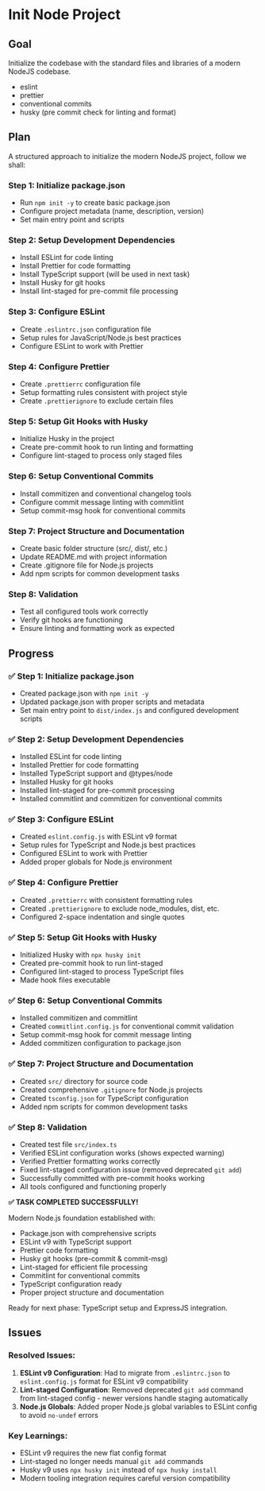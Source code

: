 # Init Node Project

## Goal

Initialize the codebase with the standard files and libraries of a modern NodeJS codebase.

- eslint
- prettier
- conventional commits
- husky (pre commit check for linting and format)

## Plan

A structured approach to initialize the modern NodeJS project, follow we shall:

### Step 1: Initialize package.json
- Run `npm init -y` to create basic package.json
- Configure project metadata (name, description, version)
- Set main entry point and scripts

### Step 2: Setup Development Dependencies
- Install ESLint for code linting
- Install Prettier for code formatting  
- Install TypeScript support (will be used in next task)
- Install Husky for git hooks
- Install lint-staged for pre-commit file processing

### Step 3: Configure ESLint
- Create `.eslintrc.json` configuration file
- Setup rules for JavaScript/Node.js best practices
- Configure ESLint to work with Prettier

### Step 4: Configure Prettier
- Create `.prettierrc` configuration file
- Setup formatting rules consistent with project style
- Create `.prettierignore` to exclude certain files

### Step 5: Setup Git Hooks with Husky
- Initialize Husky in the project
- Create pre-commit hook to run linting and formatting
- Configure lint-staged to process only staged files

### Step 6: Setup Conventional Commits
- Install commitizen and conventional changelog tools
- Configure commit message linting with commitlint
- Setup commit-msg hook for conventional commits

### Step 7: Project Structure and Documentation
- Create basic folder structure (src/, dist/, etc.)
- Update README.md with project information
- Create .gitignore file for Node.js projects
- Add npm scripts for common development tasks

### Step 8: Validation
- Test all configured tools work correctly
- Verify git hooks are functioning
- Ensure linting and formatting work as expected

## Progress

### ✅ Step 1: Initialize package.json
- Created package.json with `npm init -y`
- Updated package.json with proper scripts and metadata
- Set main entry point to `dist/index.js` and configured development scripts

### ✅ Step 2: Setup Development Dependencies
- Installed ESLint for code linting
- Installed Prettier for code formatting
- Installed TypeScript support and @types/node
- Installed Husky for git hooks
- Installed lint-staged for pre-commit processing
- Installed commitlint and commitizen for conventional commits

### ✅ Step 3: Configure ESLint
- Created `eslint.config.js` with ESLint v9 format
- Setup rules for TypeScript and Node.js best practices
- Configured ESLint to work with Prettier
- Added proper globals for Node.js environment

### ✅ Step 4: Configure Prettier
- Created `.prettierrc` with consistent formatting rules
- Created `.prettierignore` to exclude node_modules, dist, etc.
- Configured 2-space indentation and single quotes

### ✅ Step 5: Setup Git Hooks with Husky
- Initialized Husky with `npx husky init`
- Created pre-commit hook to run lint-staged
- Configured lint-staged to process TypeScript files
- Made hook files executable

### ✅ Step 6: Setup Conventional Commits
- Installed commitizen and commitlint
- Created `commitlint.config.js` for conventional commit validation
- Setup commit-msg hook for commit message linting
- Added commitizen configuration to package.json

### ✅ Step 7: Project Structure and Documentation
- Created `src/` directory for source code
- Created comprehensive `.gitignore` for Node.js projects
- Created `tsconfig.json` for TypeScript configuration
- Added npm scripts for common development tasks

### ✅ Step 8: Validation
- Created test file `src/index.ts`
- Verified ESLint configuration works (shows expected warning)
- Verified Prettier formatting works correctly
- Fixed lint-staged configuration issue (removed deprecated `git add`)
- Successfully committed with pre-commit hooks working
- All tools configured and functioning properly

**✅ TASK COMPLETED SUCCESSFULLY!** 

Modern Node.js foundation established with:
- Package.json with comprehensive scripts
- ESLint v9 with TypeScript support  
- Prettier code formatting
- Husky git hooks (pre-commit & commit-msg)
- Lint-staged for efficient file processing
- Commitlint for conventional commits
- TypeScript configuration ready
- Proper project structure and documentation

Ready for next phase: TypeScript setup and ExpressJS integration.

## Issues

### Resolved Issues:
1. **ESLint v9 Configuration**: Had to migrate from `.eslintrc.json` to `eslint.config.js` format for ESLint v9 compatibility
2. **Lint-staged Configuration**: Removed deprecated `git add` command from lint-staged config - newer versions handle staging automatically
3. **Node.js Globals**: Added proper Node.js global variables to ESLint config to avoid `no-undef` errors

### Key Learnings:
- ESLint v9 requires the new flat config format
- Lint-staged no longer needs manual `git add` commands
- Husky v9 uses `npx husky init` instead of `npx husky install`
- Modern tooling integration requires careful version compatibility